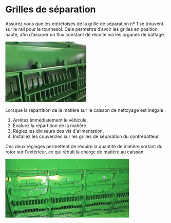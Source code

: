 # Grilles de séparation
Assurez vous que les entretoises de la grille de séparation nº 1 se trouvent sur le rail pour le tournesol. Cela permettra d’avoir les grilles en position haute, afin d’assurer un flux constant de récolte via les organes de battage.

![images/img11.jpg](images/img11.jpg)

Lorsque la répartition de la matière sur le caisson de nettoyage est inégale :
1. Arrêtez immédiatement le véhicule.
2. Évaluez la répartition de la matière.
3. Réglez les diviseurs des vis d'alimentation.
4. Installez les couvercles sur les grilles de séparation du contrebatteur.

Ces deux réglages permettent de réduire la quantité de matière sortant du rotor sur l'extérieur, ce qui réduit la charge de matière au caisson.

![images/img12.jpg](images/img12.jpg)